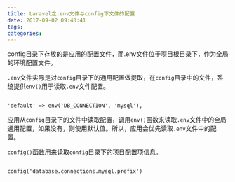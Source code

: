 ```yaml
---
title: Laravel之.env文件与config下文件的配置
date: 2017-09-02 09:48:41
tags:
categories:
---
```

config目录下存放的是应用的配置文件，而.env文件位于项目根目录下，作为全局的环境配置文件。

<!-- more -->

`.env`文件实际是对`config`目录下的通用配置做提取，在`config`目录中的文件，系统提供`env()`用于读取`.env`文件配置。


```

'default' => env('DB_CONNECTION', 'mysql'),

```

应用从`config`目录下的文件中读取配置，调用`env()`函数来读取`.env`文件中的全局通用配置，如果没有，则使用默认值。所以，应用会优先读取`.env`文件中的配置。

`config()`函数用来读取`config`目录下的项目配置项信息。

```

config('database.connections.mysql.prefix')

```



